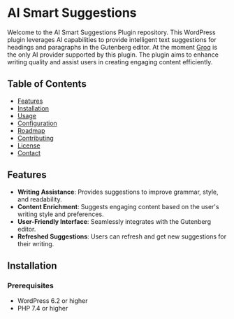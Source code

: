 # AI Smart Suggestions

Welcome to the AI Smart Suggestions Plugin repository. This WordPress plugin leverages AI capabilities to provide intelligent text suggestions for headings and paragraphs in the Gutenberg editor. At the moment [Groq](https://console.groq.com/docs/quickstart) is the only AI provider supported by this plugin. The plugin aims to enhance writing quality and assist users in creating engaging content efficiently.

## Table of Contents

- [Features](#features)
- [Installation](#installation)
- [Usage](#usage)
- [Configuration](#configuration)
- [Roadmap](#roadmap)
- [Contributing](#contributing)
- [License](#license)
- [Contact](#contact)

## Features

- **Writing Assistance**: Provides suggestions to improve grammar, style, and readability.
- **Content Enrichment**: Suggests engaging content based on the user's writing style and preferences.
- **User-Friendly Interface**: Seamlessly integrates with the Gutenberg editor.
- **Refreshed Suggestions**: Users can refresh and get new suggestions for their writing.

## Installation

### Prerequisites

- WordPress 6.2 or higher
- PHP 7.4 or higher